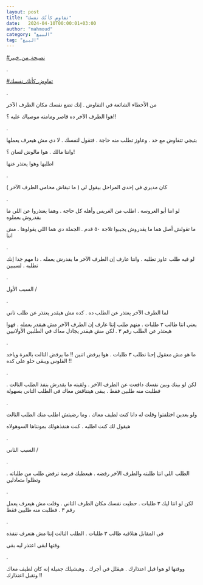 ```yaml
---
layout: post
title: "تفاوض كأنّك نفسك"
date:   2024-04-10T00:00:01+03:00
author: "mahmoud"
category: "البيع"
tag: "البيع"
---
```



[<u>\#نصيحة\_من\_خبير</u>](https://www.facebook.com/hashtag/%D9%86%D8%B5%D9%8A%D8%AD%D8%A9_%D9%85%D9%86_%D8%AE%D8%A8%D9%8A%D8%B1?__eep__=6&__cft__%5b0%5d=AZV8YxerIOnZzupdCpe4a-POyjUYSpe9y7Ne9feugo-hXSlCOMgGxzmeX3MD-Aoce0VF-W99dSmFzlloxygZqDA5KED_r2DQvcKVGTtH3qsmUNmc0vPIHsq6bMVxgYwFxPednkQ3xs5erWKvrPxLWo_d7dcfZzcXCbjQNlTM74SJvw&__tn__=*NK-R)

.

[<u>\#تفاوض\_كأنك\_نفسك</u>](https://www.facebook.com/hashtag/%D8%AA%D9%81%D8%A7%D9%88%D8%B6_%D9%83%D8%A3%D9%86%D9%83_%D9%86%D9%81%D8%B3%D9%83?__eep__=6&__cft__%5b0%5d=AZV8YxerIOnZzupdCpe4a-POyjUYSpe9y7Ne9feugo-hXSlCOMgGxzmeX3MD-Aoce0VF-W99dSmFzlloxygZqDA5KED_r2DQvcKVGTtH3qsmUNmc0vPIHsq6bMVxgYwFxPednkQ3xs5erWKvrPxLWo_d7dcfZzcXCbjQNlTM74SJvw&__tn__=*NK-R)

.

من الأخطاء الشائعة في التفاوض . إنك تضع نفسك مكان الطرف
الآخر

هوا الطرف الآخر ده قاصر ومامته موصياك عليه ؟!!

.

بتيجي تتفاوض مع حد . وعاوز تطلب منه حاجة . فتقول لنفسك .
لا دي مش هيعرف يعملها

وانتا مالك . هوا مالوش لسان ؟!

اطلبها وهوا يعتذر عنها

.

كان مديري في إحدى المراحل بيقول لي ( ما تبقاش محامي
الطرف الآخر )

.

لو انتا أبو العروسة . اطلب من العريس وأهله كل حاجة .
وهما يعتذروا عن اللي ما يقدروش يعملوه

ما تقولش أصل هما ما يقدروش يجيبوا تلاجة ٥٠ قدم . الجملة
دي هما اللي يقولوها . مش انتا

.

لو فيه طلب عاوز تطلبه . وانتا عارف إن الطرف الآخر ما
يقدرش يعمله . دا مهم جدا إنك تطلبه . لسببين

.

السبب الأول /

.

لما الطرف الآخر يعتذر عن الطلب ده . كده مش هيقدر يعتذر
عن طلب تاني

يعني انتا طالب ٣ طلبات . منهم طلب إنتا عارف إن الطرف
الآخر مش هيقدر يعمله . فهوا هيعتذر عن الطلب رقم ٣ . لكن مش هيقدر يجادل
معاك في الطلبين الأولانيين

.

ما هو مش معقول إحنا نطلب ٣ طلبات . هوا يرفض اتنين !! ما
يرفض التالت بالمرة وياخد الفلوس ويبقى حلو على كده !!

.

لكن لو بينك وبين نفسك دافعت عن الطرف الآخر . ولقيته ما
يقدرش ينفذ الطلب التالت . فطلبت منه طلبين فقط . يبقى هيتناقش معاك في
الطلب التاني بسهولة

.

ولو بعدين اختلفتوا وقلت له دانا كنت لطيف معاك . وما
رضيتش اطلب منك الطلب التالت

هيقول لك كنت اطلبه . كنت هنفذهولك بمونتاها
السوهولاه

.

السبب الثاني /

.

الطلب اللي انتا طلبته والطرف الآخر رفضه . هيعطيك فرصة
ترفض طلب من طلباته . وتظلوا متعادلين

.

لكن لو انتا ليك ٣ طلبات . حطيت نفسك مكان الطرف التاني .
وقلت مش هيعرف يعمل رقم ٣ . فطلبت منه طلبين فقط

.

في المقابل هتلاقيه طالب ٣ طلبات . الطلب التالت إنتا مش
هتعرف تنفذه

وقتها ابقى اعتذر ليه بقى

.

ووقتها لو هوا قبل اعتذارك . هيقلل في أجرك . وهيشيلك
جميلة إنه كان لطيف معاك وتقبل اعتذارك !!

